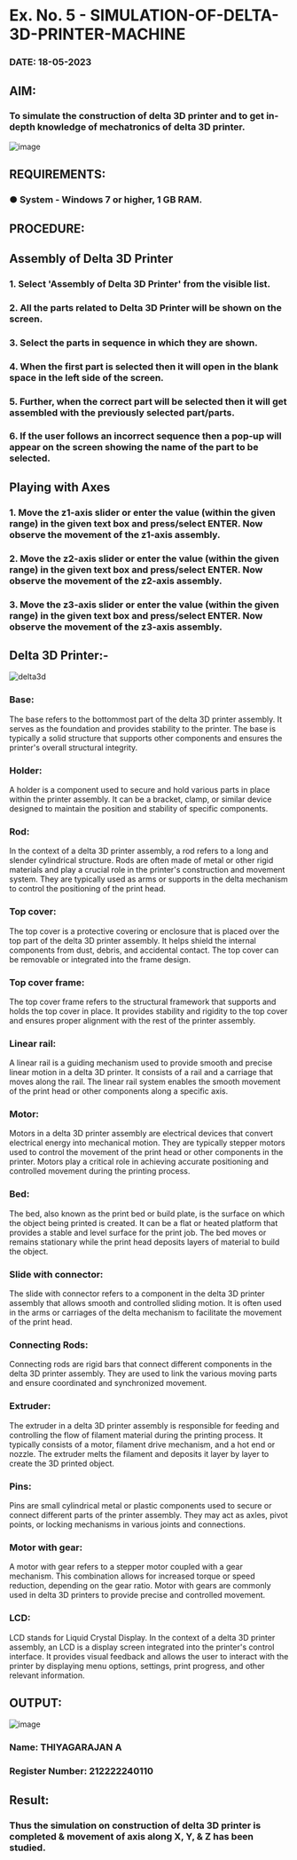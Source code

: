 # Ex. No. 5 - SIMULATION-OF-DELTA-3D-PRINTER-MACHINE

### DATE: 18-05-2023
## AIM:
### To simulate the construction of delta 3D printer and to get in-depth knowledge of mechatronics of delta 3D printer.

![image](https://github.com/Sellakumar1987/Ex.-No.-5---SIMULATION-OF-DELTA-3D-PRINTER-MACHINE/assets/113594316/c784471e-098f-456d-9c1b-e9f0ce56cc9b)

## REQUIREMENTS:
### ●	System - Windows 7 or higher, 1 GB RAM.

## PROCEDURE:

## Assembly of Delta 3D Printer
### 1.	Select 'Assembly of Delta 3D Printer' from the visible list.
### 2.	All the parts related to Delta 3D Printer will be shown on the screen.
### 3.	Select the parts in sequence in which they are shown.
### 4.	When the first part is selected then it will open in the blank space in the left side of the screen.
### 5.	Further, when the correct part will be selected then it will get assembled with the previously selected part/parts.
### 6.	If the user follows an incorrect sequence then a pop-up will appear on the screen showing the name of the part to be selected.

## Playing with Axes
### 1.	Move the z1-axis slider or enter the value (within the given range) in the given text box and press/select ENTER. Now observe the movement of the z1-axis assembly.
### 2.	Move the z2-axis slider or enter the value (within the given range) in the given text box and press/select ENTER. Now observe the movement of the z2-axis assembly.
### 3.	Move the z3-axis slider or enter the value (within the given range) in the given text box and press/select ENTER. Now observe the movement of the z3-axis assembly.

## Delta 3D Printer:-

![delta3d](https://github.com/A-Thiyagarajan/Ex.-No.-5---SIMULATION-OF-DELTA-3D-PRINTER-MACHINE/assets/118707693/b06eff16-49c8-45d3-bc07-4697846a87db)


### Base: 
The base refers to the bottommost part of the delta 3D printer assembly. It serves as the foundation and provides stability to the printer. The base is typically a solid structure that supports other components and ensures the printer's overall structural integrity.

### Holder: 
A holder is a component used to secure and hold various parts in place within the printer assembly. It can be a bracket, clamp, or similar device designed to maintain the position and stability of specific components.

### Rod: 
In the context of a delta 3D printer assembly, a rod refers to a long and slender cylindrical structure. Rods are often made of metal or other rigid materials and play a crucial role in the printer's construction and movement system. They are typically used as arms or supports in the delta mechanism to control the positioning of the print head.

### Top cover: 
The top cover is a protective covering or enclosure that is placed over the top part of the delta 3D printer assembly. It helps shield the internal components from dust, debris, and accidental contact. The top cover can be removable or integrated into the frame design.

### Top cover frame: 
The top cover frame refers to the structural framework that supports and holds the top cover in place. It provides stability and rigidity to the top cover and ensures proper alignment with the rest of the printer assembly.

### Linear rail: 
A linear rail is a guiding mechanism used to provide smooth and precise linear motion in a delta 3D printer. It consists of a rail and a carriage that moves along the rail. The linear rail system enables the smooth movement of the print head or other components along a specific axis.

### Motor: 
Motors in a delta 3D printer assembly are electrical devices that convert electrical energy into mechanical motion. They are typically stepper motors used to control the movement of the print head or other components in the printer. Motors play a critical role in achieving accurate positioning and controlled movement during the printing process.

### Bed: 
The bed, also known as the print bed or build plate, is the surface on which the object being printed is created. It can be a flat or heated platform that provides a stable and level surface for the print job. The bed moves or remains stationary while the print head deposits layers of material to build the object.

### Slide with connector: 
The slide with connector refers to a component in the delta 3D printer assembly that allows smooth and controlled sliding motion. It is often used in the arms or carriages of the delta mechanism to facilitate the movement of the print head.

### Connecting Rods: 
Connecting rods are rigid bars that connect different components in the delta 3D printer assembly. They are used to link the various moving parts and ensure coordinated and synchronized movement.

### Extruder: 
The extruder in a delta 3D printer assembly is responsible for feeding and controlling the flow of filament material during the printing process. It typically consists of a motor, filament drive mechanism, and a hot end or nozzle. The extruder melts the filament and deposits it layer by layer to create the 3D printed object.

### Pins: 
Pins are small cylindrical metal or plastic components used to secure or connect different parts of the printer assembly. They may act as axles, pivot points, or locking mechanisms in various joints and connections.

### Motor with gear: 
A motor with gear refers to a stepper motor coupled with a gear mechanism. This combination allows for increased torque or speed reduction, depending on the gear ratio. Motor with gears are commonly used in delta 3D printers to provide precise and controlled movement.

### LCD: 
LCD stands for Liquid Crystal Display. In the context of a delta 3D printer assembly, an LCD is a display screen integrated into the printer's control interface. It provides visual feedback and allows the user to interact with the printer by displaying menu options, settings, print progress, and other relevant information.


## OUTPUT:
![image](https://github.com/Sellakumar1987/Ex.-No.-5---SIMULATION-OF-DELTA-3D-PRINTER-MACHINE/assets/113594316/1f3e6b6d-0724-41dc-b7d2-15516060d066)


### Name: THIYAGARAJAN A
### Register Number: 212222240110

## Result: 
### Thus the simulation on construction of delta 3D printer is completed & movement of axis along X, Y, & Z has been studied.
